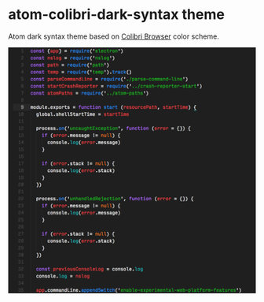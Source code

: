 # atom-colibri-dark-syntax theme

Atom dark syntax theme based on [Colibri Browser](https://colibri.opqr.co/) color scheme.

![Screenshot](https://raw.githubusercontent.com/steverandy/atom-colibri-dark-syntax/master/screenshot.png)
